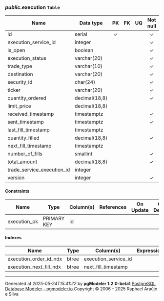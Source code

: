 
<a name="public.execution"></a>
### _public_.**execution** `Table`
| Name | Data type  | PK | FK | UQ  | Not null | Default value | Description |
| --- | --- | :---: | :---: | :---: | :---: | --- | --- |
| id | serial | &#10003; |  |  | &#10003; |  |  |
| execution_service_id | integer |  |  |  | &#10003; |  |  |
| is_open | boolean |  |  |  | &#10003; | true |  |
| execution_status | varchar(20) |  |  |  | &#10003; |  |  |
| trade_type | varchar(10) |  |  |  | &#10003; |  |  |
| destination | varchar(20) |  |  |  | &#10003; |  |  |
| security_id | char(24) |  |  |  | &#10003; |  |  |
| ticker | varchar(20) |  |  |  | &#10003; |  |  |
| quantity_ordered | decimal(18,8) |  |  |  | &#10003; |  |  |
| limit_price | decimal(18,8) |  |  |  |  |  |  |
| received_timestamp | timestamptz |  |  |  | &#10003; |  |  |
| sent_timestamp | timestamptz |  |  |  | &#10003; |  |  |
| last_fill_timestamp | timestamptz |  |  |  |  |  |  |
| quantity_filled | decimal(18,8) |  |  |  | &#10003; | 0 |  |
| next_fill_timestamp | timestamptz |  |  |  |  |  |  |
| number_of_fills | smallint |  |  |  | &#10003; | 0 |  |
| total_amount | decimal(18,8) |  |  |  | &#10003; | 0 |  |
| trade_service_execution_id | integer |  |  |  |  |  |  |
| version | integer |  |  |  | &#10003; | 1 |  |

#### Constraints
| Name | Type | Column(s) | References | On Update | On Delete | Expression | Description |
|  --- | --- | --- | --- | --- | --- | --- | --- |
| execution_pk | PRIMARY KEY | id |  |  |  |  |  |

#### Indexes
| Name | Type | Column(s) | Expression(s) | Predicate | Description |
|  --- | --- | --- | --- | --- | --- |
| execution_order_id_ndx | btree | execution_service_id |  |  |  |
| execution_next_fill_ndx | btree | next_fill_timestamp |  |  |  |

---

Generated at _2025-05-24T15:41:22_ by **pgModeler 1.2.0-beta1**
[PostgreSQL Database Modeler - pgmodeler.io ](https://pgmodeler.io)
Copyright © 2006 - 2025 Raphael Araújo e Silva 
